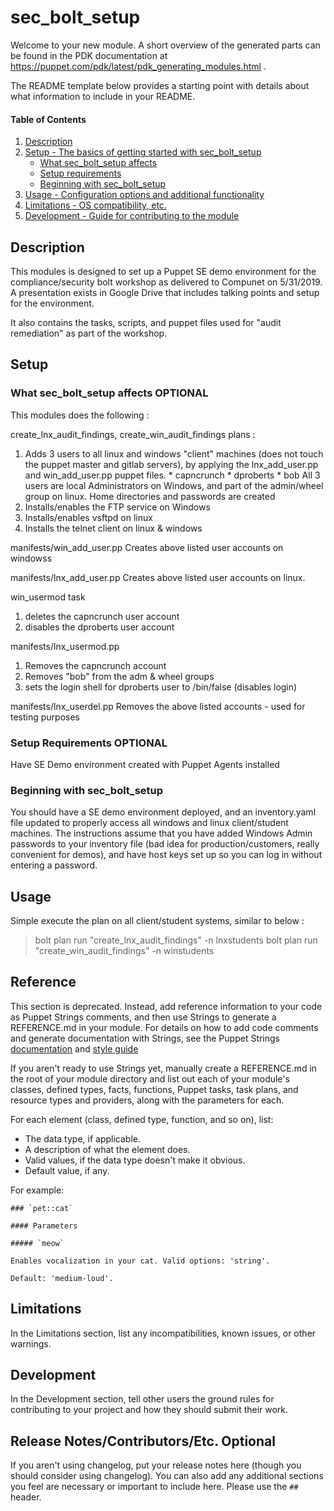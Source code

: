 
# sec_bolt_setup

Welcome to your new module. A short overview of the generated parts can be found in the PDK documentation at https://puppet.com/pdk/latest/pdk_generating_modules.html .

The README template below provides a starting point with details about what information to include in your README.

#### Table of Contents

1. [Description](#description)
2. [Setup - The basics of getting started with sec_bolt_setup](#setup)
    * [What sec_bolt_setup affects](#what-sec_bolt_setup-affects)
    * [Setup requirements](#setup-requirements)
    * [Beginning with sec_bolt_setup](#beginning-with-sec_bolt_setup)
3. [Usage - Configuration options and additional functionality](#usage)
4. [Limitations - OS compatibility, etc.](#limitations)
5. [Development - Guide for contributing to the module](#development)

## Description

This modules is designed to set up a Puppet SE demo environment for the compliance/security bolt workshop as delivered to Compunet on 5/31/2019.  A presentation exists in Google Drive that includes talking points and setup for the environment. 

It also contains the tasks, scripts, and puppet files used for "audit remediation" as part of the workshop.

## Setup

### What sec_bolt_setup affects **OPTIONAL**

This modules does the following :

create_lnx_audit_findings, create_win_audit_findings plans :
  1. Adds 3 users to all linux and windows "client" machines (does not touch the puppet master and gitlab servers), by applying the lnx_add_user.pp and win_add_user.pp puppet files.
    * capncrunch
    * dproberts
    * bob
    All 3 users are local Administrators on Windows, and part of the admin/wheel group on linux.
    Home directories and passwords are created
  2. Installs/enables the FTP service on Windows
  3. Installs/enables vsftpd on linux
  3. Installs the telnet client on linux & windows

manifests/win_add_user.pp
  Creates above listed user accounts on windowss

manifests/lnx_add_user.pp
  Creates above listed user accounts on linux.

win_usermod task
  1. deletes the capncrunch user account
  2. disables the dproberts user account

manifests/lnx_usermod.pp
  1. Removes the capncrunch account
  2. Removes "bob" from the adm & wheel groups
  3. sets the login shell for dproberts user to /bin/false (disables login)

manifests/lnx_userdel.pp
  Removes the above listed accounts - used for testing purposes


### Setup Requirements **OPTIONAL**

Have SE Demo environment created with Puppet Agents installed

### Beginning with sec_bolt_setup

You should have a SE demo environment deployed, and an inventory.yaml file updated to properly access all windows and linux client/student machines.  The instructions assume that you have added Windows Admin passwords to your inventory file (bad idea for production/customers, really convenient for demos), and have host keys set up so you can log in without entering a password.

## Usage

Simple execute the plan on all client/student systems, similar to below :

  > bolt plan run "create_lnx_audit_findings" -n lnxstudents 
  > bolt plan run "create_win_audit_findings" -n winstudents 

## Reference

This section is deprecated. Instead, add reference information to your code as Puppet Strings comments, and then use Strings to generate a REFERENCE.md in your module. For details on how to add code comments and generate documentation with Strings, see the Puppet Strings [documentation](https://puppet.com/docs/puppet/latest/puppet_strings.html) and [style guide](https://puppet.com/docs/puppet/latest/puppet_strings_style.html)

If you aren't ready to use Strings yet, manually create a REFERENCE.md in the root of your module directory and list out each of your module's classes, defined types, facts, functions, Puppet tasks, task plans, and resource types and providers, along with the parameters for each.

For each element (class, defined type, function, and so on), list:

  * The data type, if applicable.
  * A description of what the element does.
  * Valid values, if the data type doesn't make it obvious.
  * Default value, if any.

For example:

```
### `pet::cat`

#### Parameters

##### `meow`

Enables vocalization in your cat. Valid options: 'string'.

Default: 'medium-loud'.
```

## Limitations

In the Limitations section, list any incompatibilities, known issues, or other warnings.

## Development

In the Development section, tell other users the ground rules for contributing to your project and how they should submit their work.

## Release Notes/Contributors/Etc. **Optional**

If you aren't using changelog, put your release notes here (though you should consider using changelog). You can also add any additional sections you feel are necessary or important to include here. Please use the `## ` header.

